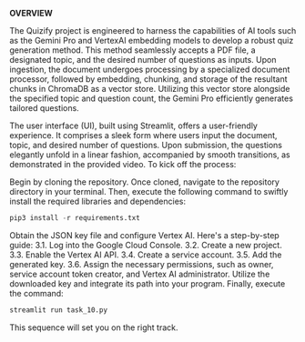 **OVERVIEW**


The Quizify project is engineered to harness the capabilities of AI tools such as the Gemini Pro and VertexAI embedding models to develop a robust quiz generation method. 
This method seamlessly accepts a PDF file, a designated topic, and the desired number of questions as inputs. 
Upon ingestion, the document undergoes processing by a specialized document processor, followed by embedding, chunking, 
and storage of the resultant chunks in ChromaDB as a vector store. Utilizing this vector store alongside the specified topic and question count, 
the Gemini Pro efficiently generates tailored questions.

The user interface (UI), built using Streamlit, offers a user-friendly experience. 
It comprises a sleek form where users input the document, topic, and desired number of questions. Upon submission, the questions elegantly unfold in a linear fashion, 
accompanied by smooth transitions, as demonstrated in the provided video.
To kick off the process:

Begin by cloning the repository.
Once cloned, navigate to the repository directory in your terminal. Then, execute the following command to swiftly install the required libraries and dependencies:

```python
pip3 install -r requirements.txt
```

Obtain the JSON key file and configure Vertex AI. Here's a step-by-step guide:
3.1. Log into the Google Cloud Console.
3.2. Create a new project.
3.3. Enable the Vertex AI API.
3.4. Create a service account.
3.5. Add the generated key.
3.6. Assign the necessary permissions, such as owner, service account token creator, and Vertex AI administrator.
Utilize the downloaded key and integrate its path into your program.
Finally, execute the command:
```python
streamlit run task_10.py
```
This sequence will set you on the right track.
